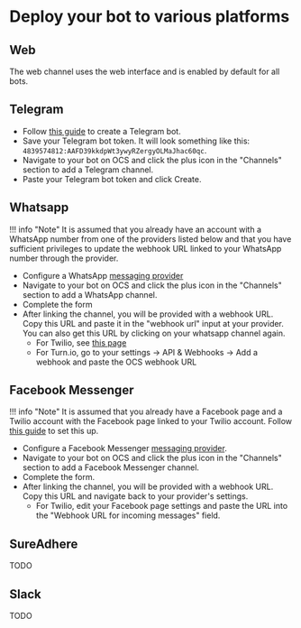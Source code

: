 # Deploy your bot to various platforms

## Web
The web channel uses the web interface and is enabled by default for all bots.

## Telegram
- Follow [this guide][1] to create a Telegram bot.
- Save your Telegram bot token. It will look something like this: `4839574812:AAFD39kkdpWt3ywyRZergyOLMaJhac60qc`.
- Navigate to your bot on OCS and click the plus icon in the "Channels" section to add a Telegram channel.
- Paste your Telegram bot token and click Create.

## Whatsapp
!!! info "Note"
    It is assumed that you already have an account with a WhatsApp number from one of the providers listed below and that you have sufficient privileges to update the webhook URL linked to your WhatsApp number through the provider.

- Configure a WhatsApp [messaging provider][2]
- Navigate to your bot on OCS and click the plus icon in the "Channels" section to add a WhatsApp channel.
- Complete the form
- After linking the channel, you will be provided with a webhook URL. Copy this URL and paste it in the "webhook url" input at your provider. You can also get this URL by clicking on your whatsapp channel again.
    - For Twilio, see [this page][3]
    - For Turn.io, go to your settings -> API & Webhooks -> Add a webhook and paste the OCS webhook URL


## Facebook Messenger
!!! info "Note"
    It is assumed that you already have a Facebook page and a Twilio account with the Facebook page linked to your Twilio account. Follow [this guide][4] to set this up.

- Configure a Facebook Messenger [messaging provider][2].
- Navigate to your bot on OCS and click the plus icon in the "Channels" section to add a Facebook Messenger channel.
- Complete the form.
- After linking the channel, you will be provided with a webhook URL. Copy this URL and navigate back to your provider's settings.
    - For Twilio, edit your Facebook page settings and paste the URL into the "Webhook URL for incoming messages" field.


## SureAdhere
TODO

## Slack
TODO


[1]: https://flowxo.com/how-to-create-a-bot-for-telegram-short-and-simple-guide-for-beginners/
[2]: ../concepts/messaging_providers.md
[3]: https://www.twilio.com/docs/whatsapp/api#configuring-inbound-message-webhooks
[4]: https://www.twilio.com/docs/conversations/facebook-messenger#setting-up-the-facebook-messenger-channel